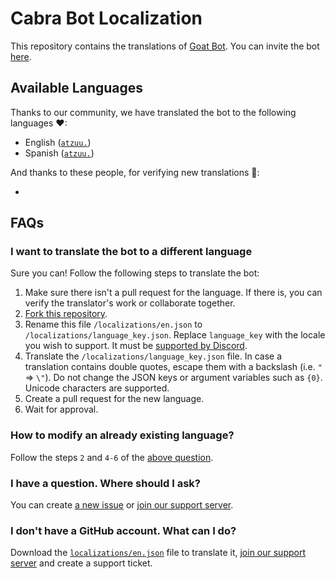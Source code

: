 # Cabra Bot Localization

This repository contains the translations of [Goat Bot](https://top.gg/bot/1393028151470329948).
You can invite the bot [here](https://discord.com/api/oauth2/authorize?client_id=1393028151470329948&permissions=8&scope=bot%20applications.commands).

## Available Languages

Thanks to our community, we have translated the bot to the following languages ❤:

- English ([`atzuu.`](https://github.com/z3ro0k))
- Spanish ([`atzuu.`](https://github.com/z3ro0k))

And thanks to these people, for verifying new translations 💙:

-

## FAQs

### I want to translate the bot to a different language

Sure you can! Follow the following steps to translate the bot:

1. Make sure there isn't a pull request for the language. If there is, you can verify the translator's work or collaborate together.
2. [Fork this repository](https://github.com/GoatDiscord/i18n/fork).
3. Rename this file `/localizations/en.json` to `/localizations/language_key.json`. Replace `language_key` with the locale you wish to support. It must be [supported by Discord](https://discord.com/developers/docs/dispatch/field-values#predefined-field-values-accepted-locales).
4. Translate the `/localizations/language_key.json` file. In case a translation contains double quotes, escape them with a backslash (i.e. `"` => `\"`). Do not change the JSON keys or argument variables such as `{0}`. Unicode characters are supported.
5. Create a pull request for the new language.
6. Wait for approval.

### How to modify an already existing language?

Follow the steps `2` and `4-6` of the [above question](https://github.com/GoatDiscord/i18n#i-want-to-translate-the-bot-to-a-different-language).

### I have a question. Where should I ask?

You can create [a new issue](https://github.com/GoatDiscord/i18n/issues/new?labels=question) or [join our support server](https://discord.gg/djCkJ4q6MX).

### I don't have a GitHub account. What can I do?

Download the [`localizations/en.json`](https://raw.githubusercontent.com/GoatDiscord/i18n/main/localizations/en.json) file to translate it, [join our support server](https://discord.gg/djCkJ4q6MX) and create a support ticket.
